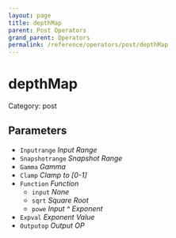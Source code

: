 ```yaml
---
layout: page
title: depthMap
parent: Post Operators
grand_parent: Operators
permalink: /reference/operators/post/depthMap
---
```


# depthMap

Category: post



## Parameters

* `Inputrange` *Input Range*
* `Snapshotrange` *Snapshot Range*
* `Gamma` *Gamma*
* `Clamp` *Clamp to [0-1]*
* `Function` *Function*
  * `input` *None*
  * `sqrt` *Square Root*
  * `powe` *Input ^ Exponent*
* `Expval` *Exponent Value*
* `Outputop` *Output OP*